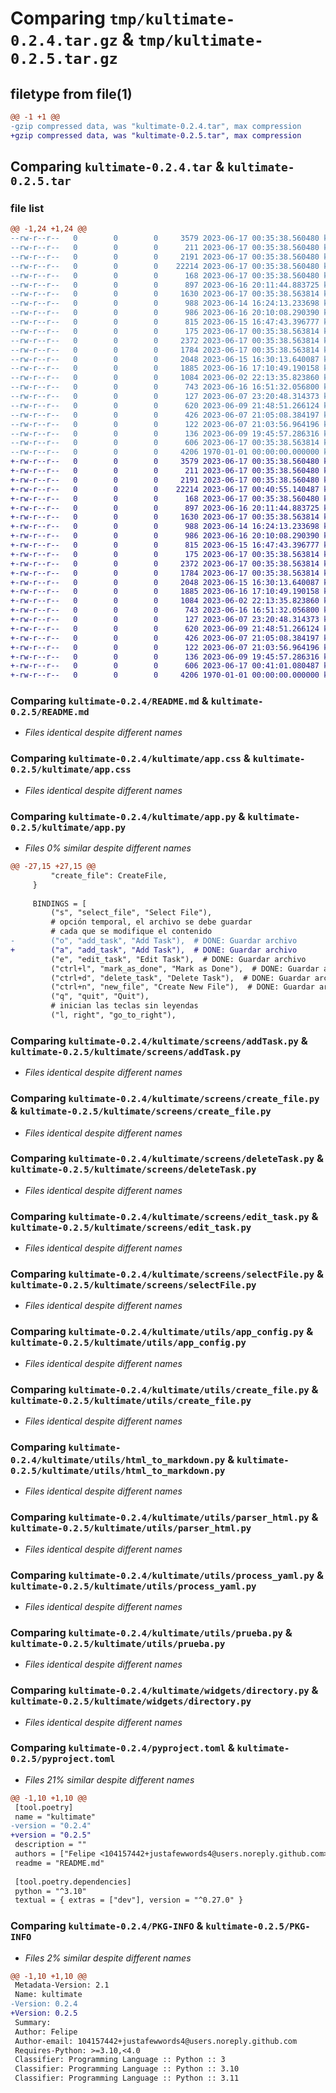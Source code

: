 # Comparing `tmp/kultimate-0.2.4.tar.gz` & `tmp/kultimate-0.2.5.tar.gz`

## filetype from file(1)

```diff
@@ -1 +1 @@
-gzip compressed data, was "kultimate-0.2.4.tar", max compression
+gzip compressed data, was "kultimate-0.2.5.tar", max compression
```

## Comparing `kultimate-0.2.4.tar` & `kultimate-0.2.5.tar`

### file list

```diff
@@ -1,24 +1,24 @@
--rw-r--r--   0        0        0     3579 2023-06-17 00:35:38.560480 kultimate-0.2.4/README.md
--rw-r--r--   0        0        0      211 2023-06-17 00:35:38.560480 kultimate-0.2.4/kultimate/__init__.py
--rw-r--r--   0        0        0     2191 2023-06-17 00:35:38.560480 kultimate-0.2.4/kultimate/app.css
--rw-r--r--   0        0        0    22214 2023-06-17 00:35:38.560480 kultimate-0.2.4/kultimate/app.py
--rw-r--r--   0        0        0      168 2023-06-17 00:35:38.560480 kultimate-0.2.4/kultimate/screens/__init__.py
--rw-r--r--   0        0        0      897 2023-06-16 20:11:44.883725 kultimate-0.2.4/kultimate/screens/addTask.py
--rw-r--r--   0        0        0     1630 2023-06-17 00:35:38.563814 kultimate-0.2.4/kultimate/screens/create_file.py
--rw-r--r--   0        0        0      988 2023-06-14 16:24:13.233698 kultimate-0.2.4/kultimate/screens/deleteTask.py
--rw-r--r--   0        0        0      986 2023-06-16 20:10:08.290390 kultimate-0.2.4/kultimate/screens/edit_task.py
--rw-r--r--   0        0        0      815 2023-06-15 16:47:43.396777 kultimate-0.2.4/kultimate/screens/selectFile.py
--rw-r--r--   0        0        0      175 2023-06-17 00:35:38.563814 kultimate-0.2.4/kultimate/utils/__init__.py
--rw-r--r--   0        0        0     2372 2023-06-17 00:35:38.563814 kultimate-0.2.4/kultimate/utils/app_config.py
--rw-r--r--   0        0        0     1784 2023-06-17 00:35:38.563814 kultimate-0.2.4/kultimate/utils/create_file.py
--rw-r--r--   0        0        0     2048 2023-06-15 16:30:13.640087 kultimate-0.2.4/kultimate/utils/html_to_markdown.py
--rw-r--r--   0        0        0     1885 2023-06-16 17:10:49.190158 kultimate-0.2.4/kultimate/utils/parser_html.py
--rw-r--r--   0        0        0     1084 2023-06-02 22:13:35.823860 kultimate-0.2.4/kultimate/utils/process_yaml.py
--rw-r--r--   0        0        0      743 2023-06-16 16:51:32.056800 kultimate-0.2.4/kultimate/utils/prueba.py
--rw-r--r--   0        0        0      127 2023-06-07 23:20:48.314373 kultimate-0.2.4/kultimate/widgets/__init__.py
--rw-r--r--   0        0        0      620 2023-06-09 21:48:51.266124 kultimate-0.2.4/kultimate/widgets/directory.py
--rw-r--r--   0        0        0      426 2023-06-07 21:05:08.384197 kultimate-0.2.4/kultimate/widgets/stages.py
--rw-r--r--   0        0        0      122 2023-06-07 21:03:56.964196 kultimate-0.2.4/kultimate/widgets/stagesContainer.py
--rw-r--r--   0        0        0      136 2023-06-09 19:45:57.286316 kultimate-0.2.4/kultimate/widgets/task.py
--rw-r--r--   0        0        0      606 2023-06-17 00:35:38.563814 kultimate-0.2.4/pyproject.toml
--rw-r--r--   0        0        0     4206 1970-01-01 00:00:00.000000 kultimate-0.2.4/PKG-INFO
+-rw-r--r--   0        0        0     3579 2023-06-17 00:35:38.560480 kultimate-0.2.5/README.md
+-rw-r--r--   0        0        0      211 2023-06-17 00:35:38.560480 kultimate-0.2.5/kultimate/__init__.py
+-rw-r--r--   0        0        0     2191 2023-06-17 00:35:38.560480 kultimate-0.2.5/kultimate/app.css
+-rw-r--r--   0        0        0    22214 2023-06-17 00:40:55.140487 kultimate-0.2.5/kultimate/app.py
+-rw-r--r--   0        0        0      168 2023-06-17 00:35:38.560480 kultimate-0.2.5/kultimate/screens/__init__.py
+-rw-r--r--   0        0        0      897 2023-06-16 20:11:44.883725 kultimate-0.2.5/kultimate/screens/addTask.py
+-rw-r--r--   0        0        0     1630 2023-06-17 00:35:38.563814 kultimate-0.2.5/kultimate/screens/create_file.py
+-rw-r--r--   0        0        0      988 2023-06-14 16:24:13.233698 kultimate-0.2.5/kultimate/screens/deleteTask.py
+-rw-r--r--   0        0        0      986 2023-06-16 20:10:08.290390 kultimate-0.2.5/kultimate/screens/edit_task.py
+-rw-r--r--   0        0        0      815 2023-06-15 16:47:43.396777 kultimate-0.2.5/kultimate/screens/selectFile.py
+-rw-r--r--   0        0        0      175 2023-06-17 00:35:38.563814 kultimate-0.2.5/kultimate/utils/__init__.py
+-rw-r--r--   0        0        0     2372 2023-06-17 00:35:38.563814 kultimate-0.2.5/kultimate/utils/app_config.py
+-rw-r--r--   0        0        0     1784 2023-06-17 00:35:38.563814 kultimate-0.2.5/kultimate/utils/create_file.py
+-rw-r--r--   0        0        0     2048 2023-06-15 16:30:13.640087 kultimate-0.2.5/kultimate/utils/html_to_markdown.py
+-rw-r--r--   0        0        0     1885 2023-06-16 17:10:49.190158 kultimate-0.2.5/kultimate/utils/parser_html.py
+-rw-r--r--   0        0        0     1084 2023-06-02 22:13:35.823860 kultimate-0.2.5/kultimate/utils/process_yaml.py
+-rw-r--r--   0        0        0      743 2023-06-16 16:51:32.056800 kultimate-0.2.5/kultimate/utils/prueba.py
+-rw-r--r--   0        0        0      127 2023-06-07 23:20:48.314373 kultimate-0.2.5/kultimate/widgets/__init__.py
+-rw-r--r--   0        0        0      620 2023-06-09 21:48:51.266124 kultimate-0.2.5/kultimate/widgets/directory.py
+-rw-r--r--   0        0        0      426 2023-06-07 21:05:08.384197 kultimate-0.2.5/kultimate/widgets/stages.py
+-rw-r--r--   0        0        0      122 2023-06-07 21:03:56.964196 kultimate-0.2.5/kultimate/widgets/stagesContainer.py
+-rw-r--r--   0        0        0      136 2023-06-09 19:45:57.286316 kultimate-0.2.5/kultimate/widgets/task.py
+-rw-r--r--   0        0        0      606 2023-06-17 00:41:01.080487 kultimate-0.2.5/pyproject.toml
+-rw-r--r--   0        0        0     4206 1970-01-01 00:00:00.000000 kultimate-0.2.5/PKG-INFO
```

### Comparing `kultimate-0.2.4/README.md` & `kultimate-0.2.5/README.md`

 * *Files identical despite different names*

### Comparing `kultimate-0.2.4/kultimate/app.css` & `kultimate-0.2.5/kultimate/app.css`

 * *Files identical despite different names*

### Comparing `kultimate-0.2.4/kultimate/app.py` & `kultimate-0.2.5/kultimate/app.py`

 * *Files 0% similar despite different names*

```diff
@@ -27,15 +27,15 @@
         "create_file": CreateFile,
     }
 
     BINDINGS = [
         ("s", "select_file", "Select File"),
         # opción temporal, el archivo se debe guardar
         # cada que se modifique el contenido
-        ("o", "add_task", "Add Task"),  # DONE: Guardar archivo
+        ("a", "add_task", "Add Task"),  # DONE: Guardar archivo
         ("e", "edit_task", "Edit Task"),  # DONE: Guardar archivo
         ("ctrl+l", "mark_as_done", "Mark as Done"),  # DONE: Guardar archivo
         ("ctrl+d", "delete_task", "Delete Task"),  # DONE: Guardar archivo
         ("ctrl+n", "new_file", "Create New File"),  # DONE: Guardar archivo
         ("q", "quit", "Quit"),
         # inician las teclas sin leyendas
         ("l, right", "go_to_right"),
```

### Comparing `kultimate-0.2.4/kultimate/screens/addTask.py` & `kultimate-0.2.5/kultimate/screens/addTask.py`

 * *Files identical despite different names*

### Comparing `kultimate-0.2.4/kultimate/screens/create_file.py` & `kultimate-0.2.5/kultimate/screens/create_file.py`

 * *Files identical despite different names*

### Comparing `kultimate-0.2.4/kultimate/screens/deleteTask.py` & `kultimate-0.2.5/kultimate/screens/deleteTask.py`

 * *Files identical despite different names*

### Comparing `kultimate-0.2.4/kultimate/screens/edit_task.py` & `kultimate-0.2.5/kultimate/screens/edit_task.py`

 * *Files identical despite different names*

### Comparing `kultimate-0.2.4/kultimate/screens/selectFile.py` & `kultimate-0.2.5/kultimate/screens/selectFile.py`

 * *Files identical despite different names*

### Comparing `kultimate-0.2.4/kultimate/utils/app_config.py` & `kultimate-0.2.5/kultimate/utils/app_config.py`

 * *Files identical despite different names*

### Comparing `kultimate-0.2.4/kultimate/utils/create_file.py` & `kultimate-0.2.5/kultimate/utils/create_file.py`

 * *Files identical despite different names*

### Comparing `kultimate-0.2.4/kultimate/utils/html_to_markdown.py` & `kultimate-0.2.5/kultimate/utils/html_to_markdown.py`

 * *Files identical despite different names*

### Comparing `kultimate-0.2.4/kultimate/utils/parser_html.py` & `kultimate-0.2.5/kultimate/utils/parser_html.py`

 * *Files identical despite different names*

### Comparing `kultimate-0.2.4/kultimate/utils/process_yaml.py` & `kultimate-0.2.5/kultimate/utils/process_yaml.py`

 * *Files identical despite different names*

### Comparing `kultimate-0.2.4/kultimate/utils/prueba.py` & `kultimate-0.2.5/kultimate/utils/prueba.py`

 * *Files identical despite different names*

### Comparing `kultimate-0.2.4/kultimate/widgets/directory.py` & `kultimate-0.2.5/kultimate/widgets/directory.py`

 * *Files identical despite different names*

### Comparing `kultimate-0.2.4/pyproject.toml` & `kultimate-0.2.5/pyproject.toml`

 * *Files 21% similar despite different names*

```diff
@@ -1,10 +1,10 @@
 [tool.poetry]
 name = "kultimate"
-version = "0.2.4"
+version = "0.2.5"
 description = ""
 authors = ["Felipe <104157442+justafewwords4@users.noreply.github.com>"]
 readme = "README.md"
 
 [tool.poetry.dependencies]
 python = "^3.10"
 textual = { extras = ["dev"], version = "^0.27.0" }
```

### Comparing `kultimate-0.2.4/PKG-INFO` & `kultimate-0.2.5/PKG-INFO`

 * *Files 2% similar despite different names*

```diff
@@ -1,10 +1,10 @@
 Metadata-Version: 2.1
 Name: kultimate
-Version: 0.2.4
+Version: 0.2.5
 Summary: 
 Author: Felipe
 Author-email: 104157442+justafewwords4@users.noreply.github.com
 Requires-Python: >=3.10,<4.0
 Classifier: Programming Language :: Python :: 3
 Classifier: Programming Language :: Python :: 3.10
 Classifier: Programming Language :: Python :: 3.11
```

